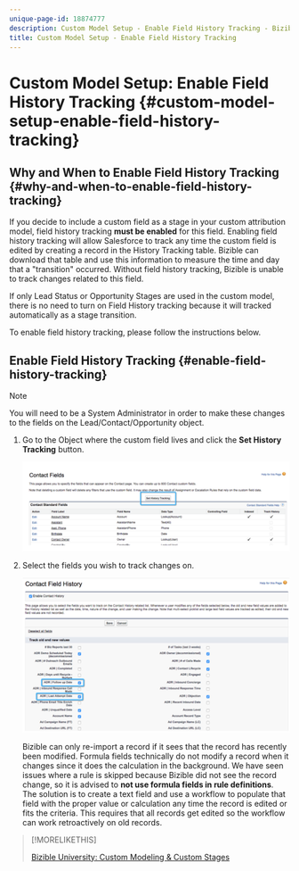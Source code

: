 ```yaml
---
unique-page-id: 18874777
description: Custom Model Setup - Enable Field History Tracking - Bizible - Product Documentation
title: Custom Model Setup - Enable Field History Tracking
---
```


# Custom Model Setup: Enable Field History Tracking {#custom-model-setup-enable-field-history-tracking}

## Why and When to Enable Field History Tracking {#why-and-when-to-enable-field-history-tracking}

If you decide to include a custom field as a stage in your custom attribution model, field history tracking **must be enabled** for this field. Enabling field history tracking will allow Salesforce to track any time the custom field is edited by creating a record in the History Tracking table. Bizible can download that table and use this information to measure the time and day that a "transition" occurred. Without field history tracking, Bizible is unable to track changes related to this field.

If only Lead Status or Opportunity Stages are used in the custom model, there is no need to turn on Field History tracking because it will tracked automatically as a stage transition.

To enable field history tracking, please follow the instructions below.

## Enable Field History Tracking {#enable-field-history-tracking}

>[!NOTE]
>
>You will need to be a System Administrator in order to make these changes to the fields on the Lead/Contact/Opportunity object.

1. Go to the Object where the custom field lives and click the **Set History Tracking** button.

   ![](assets/1.png)

1. Select the fields you wish to track changes on.

   ![](assets/2.png)

   Bizible can only re-import a record if it sees that the record has recently been modified. Formula fields technically do not modify a record when it changes since it does the calculation in the background. We have seen issues where a rule is skipped because Bizible did not see the record change, so it is advised to **not use formula fields in rule definitions**. The solution is to create a text field and use a workflow to populate that field with the proper value or calculation any time the record is edited or fits the criteria. This requires that all records get edited so the workflow can work retroactively on old records.

>[!MORELIKETHIS]
>
>[Bizible University: Custom Modeling & Custom Stages](https://universityonline.marketo.com/courses/additional-features-1/#/page/5c64c6ebac158965be68467c)
